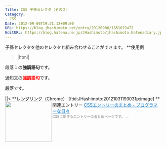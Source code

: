 ```yaml
---
Title: CSS 子孫セレクタ（その２）
Category:
- CSS
Date: 2012-09-06T19:31:12+09:00
URL: https://blog.jhashimoto.net/entry/20120906/1351679472
EditURL: https://blog.hatena.ne.jp/JHashimoto/jhashimoto.hatenadiary.jp/atom/entry/12921228815717255809
---
```


子孫セレクタを他のセレクタと組み合わせることができます。
**使用例
>|html|
<!DOCTYPE html>
<html lang="ja">
<head>
<title>Hello! CSS</title>
<meta charset="UTF-8">
<style>
/* notificationクラスを指定されたp要素の子孫のstrong要素 */
p.notification strong {
    color:  red;
}
</style>
</head>
<body>
<p>段落１の<strong>強調語句</strong>です。</p>
<p class="notification">通知文の<strong>強調語句</strong>です。</p>
<p>段落です。</p>
</body>
</html>
||<
**レンダリング（Chrome）
[f:id:JHashimoto:20121031193031p:image]
**関連エントリー
<a href="http://d.hatena.ne.jp/JHashimoto/20121023/1350990421" target="_blank" rel="nofollow"><img class="alignleft" align="left" border="0" src="http://capture.heartrails.com/150x130/shadow?http://d.hatena.ne.jp/JHashimoto/20121023/1350990421" alt="" width="150" height="130" /></a><a style="color:#0070C5;" href="http://d.hatena.ne.jp/JHashimoto/20121023/1350990421" target="_blank" rel="nofollow">CSSエントリーのまとめ - プログラマーな日々</a><a href="http://b.hatena.ne.jp/entry/http://d.hatena.ne.jp/JHashimoto/20121023/1350990421" target="_blank"><img border="0" src="http://b.hatena.ne.jp/entry/image/http://d.hatena.ne.jp/JHashimoto/20121023/1350990421" alt="" /></a><br><span style="color: #808080;font-size: 80%;">CSSに関するエントリーのまとめページです。 ...</span><br style="clear:both;" />
